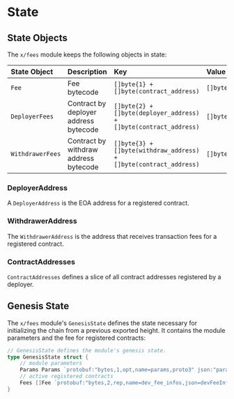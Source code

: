 <!--
order: 2
-->

# State

## State Objects

The `x/fees` module keeps the following objects in state:

| State Object     | Description                           | Key                                                               | Value         | Store |
| :--------------- | :------------------------------------ | :---------------------------------------------------------------- | :------------ | :---- |
| `Fee`            | Fee bytecode                          | `[]byte{1} + []byte(contract_address)`                            | `[]byte{fee}` | KV    |
| `DeployerFees`   | Contract by deployer address bytecode | `[]byte{2} + []byte(deployer_address) + []byte(contract_address)` | `[]byte{1}`   | KV    |
| `WithdrawerFees` | Contract by withdraw address bytecode | `[]byte{3} + []byte(withdraw_address) + []byte(contract_address)` | `[]byte{1}`   | KV    |

### DeployerAddress

A `DeployerAddress` is the EOA address for a registered contract.

### WithdrawerAddress

The `WithdrawerAddress` is the address that receives transaction fees for a registered contract.

### ContractAddresses

`ContractAddresses` defines a slice of all contract addresses registered by a deployer.

## Genesis State

The `x/fees` module's `GenesisState` defines the state necessary for initializing the chain from a previous exported height. It contains the module parameters and the fee for registered contracts:

```go
// GenesisState defines the module's genesis state.
type GenesisState struct {
	// module parameters
	Params Params `protobuf:"bytes,1,opt,name=params,proto3" json:"params"`
	// active registered contracts
	Fees []Fee `protobuf:"bytes,2,rep,name=dev_fee_infos,json=devFeeInfos,proto3" json:"dev_fee_infos"`
}
```
